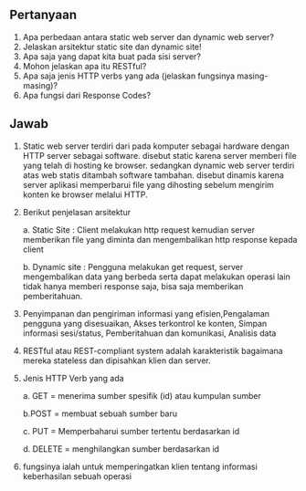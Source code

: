 ## Pertanyaan
1. Apa perbedaan antara static web server dan dynamic web server?
2. Jelaskan arsitektur static site dan dynamic site!
3. Apa saja yang dapat kita buat pada sisi server?
4. Mohon jelaskan apa itu RESTful?
5. Apa saja jenis HTTP verbs yang ada (jelaskan fungsinya masing-masing)?
6. Apa fungsi dari Response Codes?


## Jawab
1. Static web server terdiri dari pada komputer sebagai hardware dengan HTTP server sebagai software. disebut static karena server memberi file yang telah di hosting ke browser. sedangkan dynamic web server terdiri atas web statis ditambah software tambahan. disebut dinamis karena server aplikasi memperbarui file yang dihosting sebelum mengirim konten ke browser melalui HTTP.

2. Berikut penjelasan arsitektur

    a. Static Site : Client melakukan http request kemudian server memberikan file yang diminta dan mengembalikan http response kepada client

    b. Dynamic site : Pengguna melakukan get request, server mengembalikan data yang berbeda serta dapat melakukan operasi lain tidak hanya memberi response saja, bisa saja memberikan pemberitahuan.

3.  Penyimpanan dan pengiriman informasi yang efisien,Pengalaman pengguna yang disesuaikan, Akses terkontrol ke konten, Simpan informasi sesi/status, Pemberitahuan dan komunikasi, Analisis data

4.  RESTful atau REST-compliant system adalah karakteristik bagaimana mereka stateless dan dipisahkan klien dan server.

5. Jenis HTTP Verb yang ada

    a. GET = menerima sumber spesifik (id) atau kumpulan sumber
    
    b.POST = membuat sebuah sumber baru

    c. PUT = Memperbaharui sumber tertentu berdasarkan id

    d. DELETE = menghilangkan sumber berdasarkan id

6. fungsinya ialah untuk memperingatkan klien tentang informasi keberhasilan sebuah operasi
